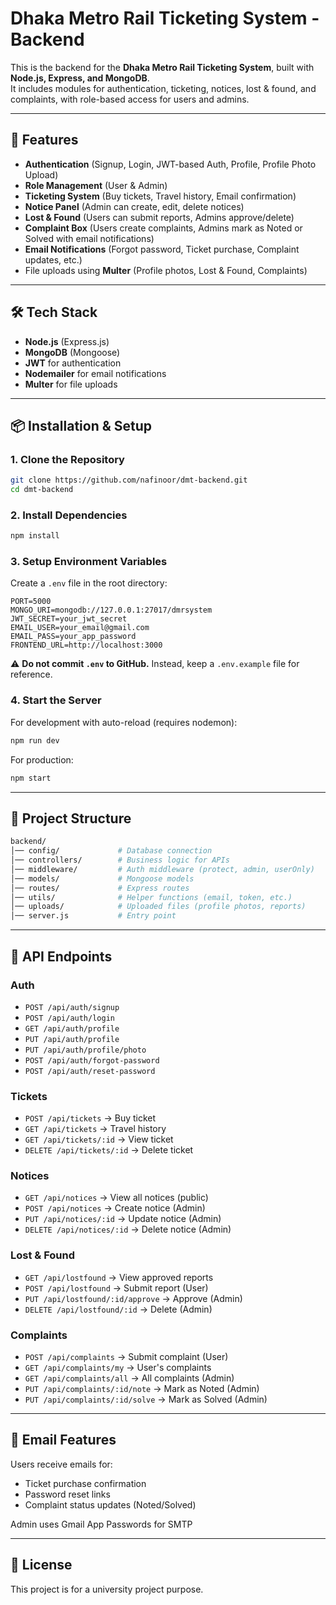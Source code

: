 # Dhaka Metro Rail Ticketing System - Backend

This is the backend for the **Dhaka Metro Rail Ticketing System**, built with **Node.js, Express, and MongoDB**.  
It includes modules for authentication, ticketing, notices, lost & found, and complaints, with role-based access for users and admins.

---

## 🚀 Features

- **Authentication** (Signup, Login, JWT-based Auth, Profile, Profile Photo Upload)
- **Role Management** (User & Admin)
- **Ticketing System** (Buy tickets, Travel history, Email confirmation)
- **Notice Panel** (Admin can create, edit, delete notices)
- **Lost & Found** (Users can submit reports, Admins approve/delete)
- **Complaint Box** (Users create complaints, Admins mark as Noted or Solved with email notifications)
- **Email Notifications** (Forgot password, Ticket purchase, Complaint updates, etc.)
- File uploads using **Multer** (Profile photos, Lost & Found, Complaints)

---

## 🛠️ Tech Stack

- **Node.js** (Express.js)
- **MongoDB** (Mongoose)
- **JWT** for authentication
- **Nodemailer** for email notifications
- **Multer** for file uploads

---

## 📦 Installation & Setup

### 1. Clone the Repository

```bash
git clone https://github.com/nafinoor/dmt-backend.git
cd dmt-backend
```

### 2. Install Dependencies

```bash
npm install
```

### 3. Setup Environment Variables

Create a `.env` file in the root directory:

```env
PORT=5000
MONGO_URI=mongodb://127.0.0.1:27017/dmrsystem
JWT_SECRET=your_jwt_secret
EMAIL_USER=your_email@gmail.com
EMAIL_PASS=your_app_password
FRONTEND_URL=http://localhost:3000
```

⚠️ **Do not commit `.env` to GitHub.** Instead, keep a `.env.example` file for reference.

### 4. Start the Server

For development with auto-reload (requires nodemon):

```bash
npm run dev
```

For production:

```bash
npm start
```

---

## 📂 Project Structure

```bash
backend/
│── config/             # Database connection
│── controllers/        # Business logic for APIs
│── middleware/         # Auth middleware (protect, admin, userOnly)
│── models/             # Mongoose models
│── routes/             # Express routes
│── utils/              # Helper functions (email, token, etc.)
│── uploads/            # Uploaded files (profile photos, reports)
│── server.js           # Entry point
```

---

## 📡 API Endpoints

### Auth

- `POST /api/auth/signup`
- `POST /api/auth/login`
- `GET /api/auth/profile`
- `PUT /api/auth/profile`
- `PUT /api/auth/profile/photo`
- `POST /api/auth/forgot-password`
- `POST /api/auth/reset-password`

### Tickets

- `POST /api/tickets` → Buy ticket
- `GET /api/tickets` → Travel history
- `GET /api/tickets/:id` → View ticket
- `DELETE /api/tickets/:id` → Delete ticket

### Notices

- `GET /api/notices` → View all notices (public)
- `POST /api/notices` → Create notice (Admin)
- `PUT /api/notices/:id` → Update notice (Admin)
- `DELETE /api/notices/:id` → Delete notice (Admin)

### Lost & Found

- `GET /api/lostfound` → View approved reports
- `POST /api/lostfound` → Submit report (User)
- `PUT /api/lostfound/:id/approve` → Approve (Admin)
- `DELETE /api/lostfound/:id` → Delete (Admin)

### Complaints

- `POST /api/complaints` → Submit complaint (User)
- `GET /api/complaints/my` → User's complaints
- `GET /api/complaints/all` → All complaints (Admin)
- `PUT /api/complaints/:id/note` → Mark as Noted (Admin)
- `PUT /api/complaints/:id/solve` → Mark as Solved (Admin)

---

## 📧 Email Features

Users receive emails for:

- Ticket purchase confirmation
- Password reset links
- Complaint status updates (Noted/Solved)

Admin uses Gmail App Passwords for SMTP

---

## 📝 License

This project is for a university project purpose.
